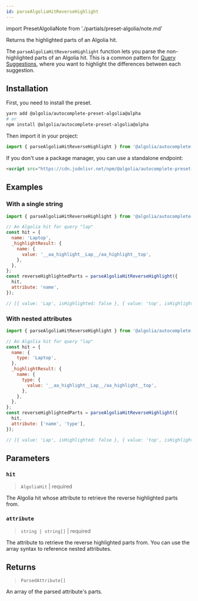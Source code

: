 ```yaml
---
id: parseAlgoliaHitReverseHighlight
---
```


import PresetAlgoliaNote from './partials/preset-algolia/note.md'

Returns the highlighted parts of an Algolia hit.

The `parseAlgoliaHitReverseHighlight` function lets you parse the non-highlighted parts of an Algolia hit. This is a common pattern for [Query Suggestions](https://www.algolia.com/doc/guides/building-search-ui/ui-and-ux-patterns/query-suggestions/js/), where you want to highlight the differences between each suggestion.

<PresetAlgoliaNote />

## Installation

First, you need to install the preset.

```bash
yarn add @algolia/autocomplete-preset-algolia@alpha
# or
npm install @algolia/autocomplete-preset-algolia@alpha
```

Then import it in your project:

```js
import { parseAlgoliaHitReverseHighlight } from '@algolia/autocomplete-preset-algolia';
```

If you don't use a package manager, you can use a standalone endpoint:

```html
<script src="https://cdn.jsdelivr.net/npm/@algolia/autocomplete-preset-algolia@alpha"></script>
```

## Examples

### With a single string

```js
import { parseAlgoliaHitReverseHighlight } from '@algolia/autocomplete-preset-algolia';

// An Algolia hit for query "lap"
const hit = {
  name: 'Laptop',
  _highlightResult: {
    name: {
      value: '__aa_highlight__Lap__/aa_highlight__top',
    },
  },
};
const reverseHighlightedParts = parseAlgoliaHitReverseHighlight({
  hit,
  attribute: 'name',
});

// [{ value: 'Lap', isHighlighted: false }, { value: 'top', isHighlighted: true }]
```

### With nested attributes

```js
import { parseAlgoliaHitReverseHighlight } from '@algolia/autocomplete-preset-algolia';

// An Algolia hit for query "lap"
const hit = {
  name: {
    type: 'Laptop',
  },
  _highlightResult: {
    name: {
      type: {
        value: '__aa_highlight__Lap__/aa_highlight__top',
      },
    },
  },
};
const reverseHighlightedParts = parseAlgoliaHitReverseHighlight({
  hit,
  attribute: ['name', 'type'],
});

// [{ value: 'Lap', isHighlighted: false }, { value: 'top', isHighlighted: true }]
```

## Parameters

### `hit`

> `AlgoliaHit` | required

The Algolia hit whose attribute to retrieve the reverse highlighted parts from.

### `attribute`

> `string | string[]` | required

The attribute to retrieve the reverse highlighted parts from. You can use the array syntax to reference nested attributes.

## Returns

> `ParsedAttribute[]`

An array of the parsed attribute's parts.
